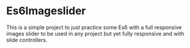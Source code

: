 # Es6Imageslider
This is a simple project to just practice some Es6 with a full responsive images slider to be used in any project but yet fully responsive and with slide controllers.